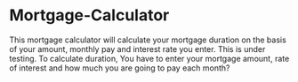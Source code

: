 # Mortgage-Calculator
This mortgage calculator will calculate your mortgage duration on the basis of your amount, monthly pay and interest rate you enter. This is under testing.
To calculate duration, You have to enter your mortgage amount, rate of interest and how much you are going to pay each month?
